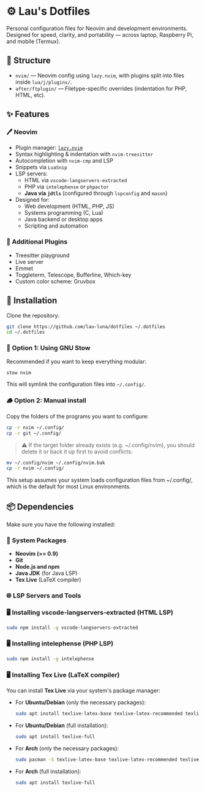 # ⚙️ Lau's Dotfiles

Personal configuration files for Neovim and development environments. Designed for speed, clarity, and portability — across laptop, Raspberry Pi, and mobile (Termux).

## 📁 Structure

- `nvim/` — Neovim config using `lazy.nvim`, with plugins split into files inside `lua/j/plugins/`.
- `after/ftplugin/` — Filetype-specific overrides (indentation for PHP, HTML, etc).

## ✨ Features

### 🖊️ Neovim

- Plugin manager: [`lazy.nvim`](https://github.com/folke/lazy.nvim)
- Syntax highlighting & indentation with `nvim-treesitter`
- Autocompletion with `nvim-cmp` and LSP
- Snippets via `LuaSnip`
- LSP servers:
  - HTML via `vscode-langservers-extracted`
  - PHP via `intelephense` or `phpactor`
  - **Java via `jdtls`** (configured through `lspconfig` and `mason`)
- Designed for:
  - Web development (HTML, PHP, JS)
  - Systems programming (C, Lua)
  - Java backend or desktop apps
  - Scripting and automation

### 🧠 Additional Plugins

- Treesitter playground
- Live server
- Emmet
- Toggleterm, Telescope, Bufferline, Which-key
- Custom color scheme: Gruvbox

## 🚀 Installation

Clone the repository:

```bash
git clone https://github.com/lau-luna/dotfiles ~/.dotfiles
cd ~/.dotfiles
```

### 🧵 Option 1: Using GNU Stow
Recommended if you want to keep everything modular:

```bash
stow nvim
```

This will symlink the configuration files into `~/.config/`.

### 🪵 Option 2: Manual install

Copy the folders of the programs you want to configure:

```bash
cp -r nvim ~/.config/
cp -r git ~/.config/
```

> ⚠️ If the target folder already exists (e.g. ~/.config/nvim), you should delete it or back it up first to avoid conflicts:

```bash
mv ~/.config/nvim ~/.config/nvim.bak
cp -r nvim ~/.config/
```

This setup assumes your system loads configuration files from ~/.config/, which is the default for most Linux environments.

## 📦 Dependencies

Make sure you have the following installed:

### 🧰 System Packages

- **Neovim (>= 0.9)**
- **Git**
- **Node.js and npm**
- **Java JDK** (for Java LSP)
- **Tex Live** (LaTeX compiler)
  
### 🌐 LSP Servers and Tools

### 🖥️ Installing vscode-langservers-extracted (HTML LSP)

```bash
sudo npm install -g vscode-langservers-extracted
```

### 🖥️ Installing intelephense (PHP LSP)

```bash
sudo npm install -g intelephense
```

### 🖥️ Installing Tex Live (LaTeX compiler)

You can install **Tex Live** via your system's package manager:
- For **Ubuntu/Debian** (only the necessary packages):
  ```bash
  sudo apt install texlive-latex-base texlive-latex-recommended texlive-latex-extra texlive-fonts-recommended
  ```

- For **Ubuntu/Debian** (full installation):
  ```bash
  sudo apt install texlive-full
  ```

- For **Arch** (only the necessary packages):
  ```bash
  sudo pacman -S texlive-latex-base texlive-latex-recommended texlive-latex-extra texlive-fonts-recommended
  ```

- For **Arch** (full installation):
  ```bash
  sudo apt install texlive-full
  ```
